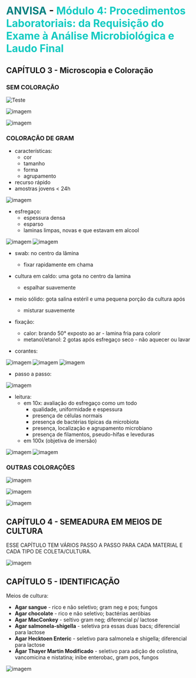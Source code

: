 # <span style="color:teal"> ANVISA </span> - <span style="color:#12cac1">Módulo 4: Procedimentos Laboratoriais: da Requisição do Exame à Análise Microbiológica e Laudo Final </span>

## CAPÍTULO 3 - Microscopia e Coloração

### SEM COLORAÇÃO

![Teste](./assets/sem_coloracao1.png)

![imagem](./assets/sem_coloracao2.png)

![imagem](./assets/sem_coloracao3.png)

### COLORAÇÃO DE GRAM

- características:
    - cor
    - tamanho
    - forma
    - agrupamento
- recurso rápido
- amostras jovens < 24h

![imagem](./assets/gram1.png)

- esfregaço:
    - espessura densa
    - esparso
    - laminas limpas, novas e que estavam em alcool

![imagem](./assets/esfregaco1.png)
![imagem](./assets/esfregaco2.png)

- swab: no centro da lâmina
    - fixar rapidamente em chama
- cultura em caldo: uma gota no centro da lamina
    - espalhar suavemente
- meio sólido: gota salina estéril e uma pequena porção da cultura após
    - misturar suavemente
- fixação:
    - calor: brando 50° exposto ao ar - lamina fria para colorir
    - metanol/etanol: 2 gotas após esfregaço seco - não aquecer ou lavar

- corantes:

![imagem](./assets/reagentes_gram1.png)
![imagem](./assets/reagentes_gram2.png)
![imagem](./assets/reagentes_gram3.png)

- passo a passo:

![imagem](./assets/passo_a_passo_gram1.png)

- leitura:
    - em 10x: avaliação do esfregaço como um todo
        - qualidade, uniformidade e espessura
        - presença de células normais
        - presença de bactérias tipicas da microbiota
        - presença, localização e agrupamento microbiano
        - presença de filamentos, pseudo-hifas e leveduras
    - em 100x (objetiva de imersão)

![imagem](./assets/quantificacao_gram.png)
![imagem](./assets/revisao_de_resultados_gram.png)

### OUTRAS COLORAÇÕES

![imagem](./assets/06213330.png)

![imagem](./assets/06213451.png)

![imagem](./assets/06213516.png)

## CAPÍTULO 4 - SEMEADURA EM MEIOS DE CULTURA

ESSE CAPÍTULO TEM VÁRIOS PASSO A PASSO PARA CADA MATERIAL E CADA TIPO DE COLETA/CULTURA.

![imagem](./assets/06213836.png)

## CAPÍTULO 5 - IDENTIFICAÇÃO

Meios de cultura:
- **Agar sangue** - rico e não seletivo; gram neg e pos; fungos
- **Agar chocolate** - rico e não seletivo; bactérias aeróbias
- **Agar MacConkey** - seltivo gram neg; diferencial p/ lactose
- **Agar salmonela-shigella** - seletiva pra essas duas bacs; diferencial para lactose
- **Agar Hecktoen Enteric** - seletivo para salmonela e shigella; diferencial para lactose
- **Ágar Thayer Martin Modificado** - seletivo para adição de colistina, vancomicina e nistatina; inibe enterobac, gram pos, fungos

![imagem](./assets/06214533.png)

